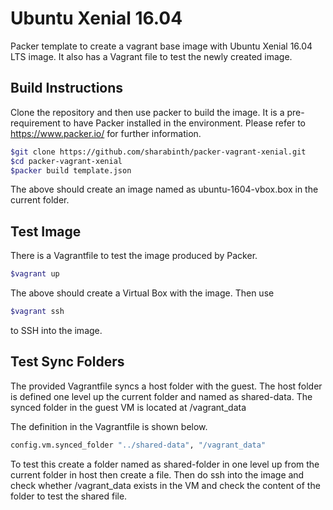 # Ubuntu Xenial 16.04 
Packer template to create a vagrant base image with Ubuntu Xenial 16.04 LTS image.
It also has a Vagrant file to test the newly created image.

## Build Instructions

Clone the repository and then use packer to build the image.  It is a pre-requirement to have Packer installed in the environment.  Please refer to https://www.packer.io/ for further information.

``` bash
$git clone https://github.com/sharabinth/packer-vagrant-xenial.git
$cd packer-vagrant-xenial
$packer build template.json
```

The above should create an image named as ubuntu-1604-vbox.box in the current folder.

## Test Image

There is a Vagrantfile to test the image produced by Packer.

``` bash
$vagrant up
```
The above should create a Virtual Box with the image.  Then use 

``` bash
$vagrant ssh
```
to SSH into the image.

## Test Sync Folders

The provided Vagrantfile syncs a host folder with the guest.
The host folder is defined one level up the current folder and named as shared-data.  The synced folder in the guest VM is located at /vagrant_data

The definition in the Vagrantfile is shown below.

``` bash
config.vm.synced_folder "../shared-data", "/vagrant_data"
```

To test this create a folder named as shared-folder in one level up from the current folder in host then create a file.  Then do ssh into the image and check whether /vagrant_data exists in the VM and check the content of the folder to test the shared file. 



